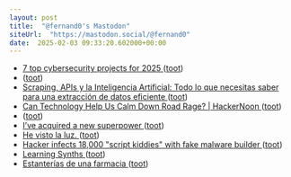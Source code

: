 ```yaml
---
layout: post
title:  "@fernand0's Mastodon"
siteUrl:  "https://mastodon.social/@fernand0"
date:  2025-02-03 09:33:20.602000+00:00
---
```

*  [7 top cybersecurity projects for 2025 ](https://www.csoonline.com/article/3801019/7-top-cybersecurity-projects-for-2025.htm) ([toot](https://mastodon.social/@fernand0/113939264346119356))
*  [ ](https://mastodon.social/users/fernand0/statuses/113938627553150738/activity) ([toot](https://mastodon.social/users/fernand0/statuses/113938627553150738/activity))
*  [Scraping, APIs y la Inteligencia Artificial: Todo lo que necesitas saber para una extracción de datos eficiente ](https://wwwhatsnew.com/2025/01/06/scraping-apis-y-la-inteligencia-artificial-todo-lo-que-necesitas-saber-para-una-extraccion-de-datos-eficiente) ([toot](https://mastodon.social/@fernand0/113938241004007449))
*  [Can Technology Help Us Calm Down Road Rage? \| HackerNoon ](https://hackernoon.com/can-technology-help-us-calm-down-road-rag) ([toot](https://mastodon.social/@fernand0/113937514701643788))
*  [ ](https://mastodon.social/@vrruiz) ([toot](https://mastodon.social/@fernand0/113936625036773595))
*  [I’ve acquired a new superpower ](https://danielwirtz.com/blog/spot-the-difference-superpowe) ([toot](https://mastodon.social/@fernand0/113935795802370520))
*  [He visto la luz. ](https://avecesunafoto.wordpress.com/2025/02/02/he-visto-la-luz-30) ([toot](https://mastodon.social/@fernand0/113935659442681073))
*  [Hacker infects 18,000 "script kiddies" with fake malware builder ](https://www.bleepingcomputer.com/news/security/hacker-infects-18-000-script-kiddies-with-fake-malware-builder) ([toot](https://mastodon.social/@fernand0/113935424934585512))
*  [Learning Synths ](https://learningsynths.ableton.com/en/get-starte) ([toot](https://mastodon.social/@fernand0/113935285493822555))
*  [Estanterías de una farmacia ](https://www.flickr.com/photos/fernand0/54286802960) ([toot](https://mastodon.social/@fernand0/113935203674486735))
